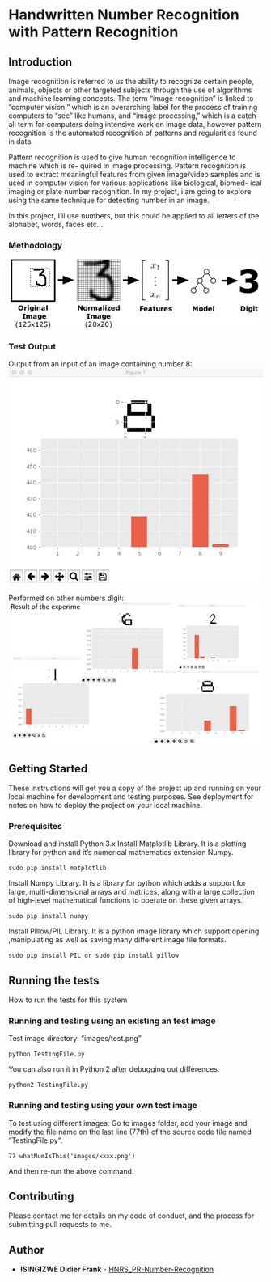 # Handwritten Number Recognition with Pattern Recognition

## Introduction
Image recognition is referred to us the ability to recognize certain people, animals, objects or other targeted subjects through the use of algorithms and machine learning concepts. The term “image recognition” is linked to “computer vision,” which is an overarching label for the process of training computers to “see” like humans, and “image processing,” which is a catch-all term for computers doing intensive work on image data, however pattern recognition is the automated recognition of patterns and regularities found in data.

Pattern recognition is used to give human recognition intelligence to machine which is re- quired in image processing. Pattern recognition is used to extract meaningful features from given image/video samples and is used in computer vision for various applications like biological, biomed- ical imaging or plate number recognition. In my project, i am going to explore using the same technique for detecting number in an image. 

In this project, I’ll use numbers, but this could be applied to all letters of the alphabet, words, faces etc...

### Methodology 
![alt text](https://github.com/FrankDidier/HNRS_PR-Number-Recognition/blob/master/ter.png "Stages of Experiment")


### Test Output

Output from an input of an image containing number 8: 
![alt text](https://github.com/FrankDidier/HNRS_PR-Number-Recognition/blob/master/A.jpeg "Output from an input from of an image containing number 8")

Performed on other numbers digit: 
![alt text](https://github.com/FrankDidier/HNRS_PR-Number-Recognition/blob/master/result.jpeg "Results:performed on other number digit")

## Getting Started

These instructions will get you a copy of the project up and running on your local machine for development and testing purposes. See deployment for notes on how to deploy the project on your local machine.

### Prerequisites

Download and install Python 3.x
Install Matplotlib Library.
It is a plotting library for python and it’s numerical mathematics extension Numpy.

```
sudo pip install matplotlib
```
Install Numpy Library.
It is a library for python which adds a support for large, multi-dimensional arrays and matrices, along with a large collection of high-level mathematical functions to operate on these given arrays.

```
sudo pip install numpy
```
Install Pillow/PIL Library.
It is a python image library which support opening ,manipulating as well as saving many different image file formats.

```
sudo pip install PIL or sudo pip install pillow
```

## Running the tests

How to run the tests for this system

### Running and testing using an existing an test image

Test image directory: ”images/test.png”

```
python TestingFile.py
```
You can also run it in Python 2 after debugging out differences.

```
python2 TestingFile.py
```

### Running and testing using your own test image

To test using different images: 
Go to images folder, add your image and modify the file name on the last line (77th) of the source code file named ”TestingFile.py”.

```
77 whatNumIsThis('images/xxxx.png')
```
And then re-run the above command.


## Contributing

Please contact me for details on my code of conduct, and the process for submitting pull requests to me.


## Author

* **ISINGIZWE Didier Frank** - [HNRS_PR-Number-Recognition](https://github.com/HNRS_PR-Number-Recognition)
